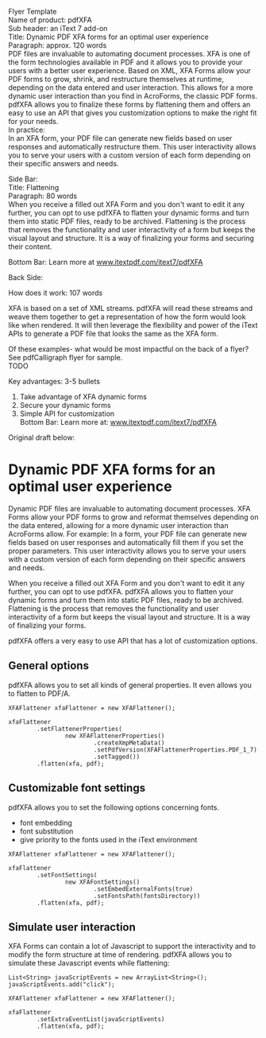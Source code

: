 Flyer Template  
Name of product: pdfXFA  
Sub header: an iText 7 add-on   
Title: Dynamic PDF XFA forms for an optimal user experience  
Paragraph:  approx. 120 words  
PDF files are invaluable to automating document processes. XFA is one of the form technologies available in PDF and it allows you to provide your users with a better user experience. Based on XML, XFA Forms allow your PDF forms to grow, shrink, and restructure themselves at runtime, depending on the data entered and user interaction. This allows for a more dynamic user interaction than you find in AcroForms, the classic PDF forms.  pdfXFA allows you to finalize these forms by flattening them and offers an easy to use an API that gives you customization options to make the right fit for your needs.  
In practice:   
In an XFA form, your PDF file can generate new fields based on user responses and automatically restructure them. This user interactivity allows you to serve your users with a custom version of each form depending on their specific answers and needs.  

Side Bar:  
Title: Flattening  
Paragraph: 80 words  
When you receive a filled out XFA Form and you don't want to edit it any further, you can opt to use pdfXFA to flatten your dynamic forms and turn them into static PDF files, ready to be archived. Flattening is the process that removes the functionality and user interactivity of a form but keeps the visual layout and structure. It is a way of finalizing your forms and securing their content.  

Bottom Bar: Learn more at www.itextpdf.com/itext7/pdfXFA  

Back Side:  

How does it work: 107 words  

XFA is based on a set of XML streams. pdfXFA will read these streams and weave them together to get a representation of how the form would look like when rendered. It will then leverage the flexibility and power of the iText APIs to generate a PDF file that looks the same as the XFA form.

Of these examples- what would be most impactful on the back of a flyer? See pdfCalligraph flyer for sample.  
TODO

Key advantages: 3-5 bullets  
1. Take advantage of XFA dynamic forms  
2. Secure your dynamic forms  
3. Simple API for customization  
Bottom Bar: Learn more at: www.itextpdf.com/itext7/pdfXFA  









Original draft below:
# Dynamic PDF XFA forms for an optimal user experience

Dynamic PDF files are invaluable to automating document processes. XFA Forms allow your PDF forms to grow and reformat themselves depending on the data entered, allowing for a more dynamic user interaction than AcroForms allow. For example: In a form, your PDF file can generate new fields based on user responses and automatically fill them if you set the proper parameters. This user interactivity allows you to serve your users with a custom version of each form depending on their specific answers and needs.

When you receive a filled out XFA Form and you don't want to edit it any further, you can opt to use pdfXFA. pdfXFA allows you to flatten your dynamic forms and turn them into static PDF files, ready to be archived. Flattening is the process that removes the functionality and user interactivity of a form but keeps the visual layout and structure. It is a way of finalizing your forms.

pdfXFA offers a very easy to use API that has a lot of customization options.

## General options

pdfXFA allows you to set all kinds of general properties. It even allows you to flatten to PDF/A.

```
XFAFlattener xfaFlattener = new XFAFlattener();

xfaFlattener
        .setFlattenerProperties(
                new XFAFlattenerProperties()
                        .createXmpMetaData()
                        .setPdfVersion(XFAFlattenerProperties.PDF_1_7)
                        .setTagged())
        .flatten(xfa, pdf);
```

## Customizable font settings

pdfXFA allows you to set the following options concerning fonts. 

- font embedding
- font substitution
- give priority to the fonts used in the iText environment

```
XFAFlattener xfaFlattener = new XFAFlattener();

xfaFlattener
        .setFontSettings(
                new XFAFontSettings()
                        .setEmbedExternalFonts(true)
                        .setFontsPath(fontsDirectory))
        .flatten(xfa, pdf);
```

## Simulate user interaction

XFA Forms can contain a lot of Javascript to support the interactivity and to modify the form structure at time of rendering. pdfXFA allows you to simulate these Javascript events while flattening:

```
List<String> javaScriptEvents = new ArrayList<String>();
javaScriptEvents.add("click");
        
XFAFlattener xfaFlattener = new XFAFlattener();

xfaFlattener
        .setExtraEventList(javaScriptEvents)
        .flatten(xfa, pdf);
```

